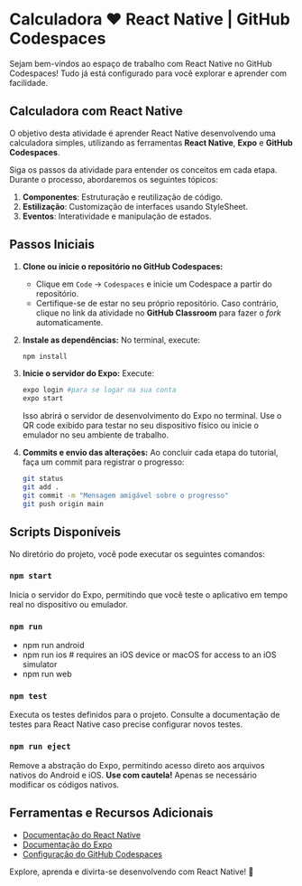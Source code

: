 
# Calculadora ❤️ React Native | GitHub Codespaces

Sejam bem-vindos ao espaço de trabalho com React Native no GitHub Codespaces! Tudo já está configurado para você explorar e aprender com facilidade.

## Calculadora com React Native

O objetivo desta atividade é aprender React Native desenvolvendo uma calculadora simples, utilizando as ferramentas **React Native**, **Expo** e **GitHub Codespaces**. 

Siga os passos da atividade para entender os conceitos em cada etapa. Durante o processo, abordaremos os seguintes tópicos:

1. **Componentes**: Estruturação e reutilização de código.
2. **Estilização**: Customização de interfaces usando StyleSheet.
3. **Eventos**: Interatividade e manipulação de estados.

## Passos Iniciais

1. **Clone ou inicie o repositório no GitHub Codespaces:**
   - Clique em `Code` -> `Codespaces` e inicie um Codespace a partir do repositório.
   - Certifique-se de estar no seu próprio repositório. Caso contrário, clique no link da atividade no **GitHub Classroom** para fazer o _fork_ automaticamente.

2. **Instale as dependências:**
   No terminal, execute:
   ```bash
   npm install
   ```

3. **Inicie o servidor do Expo:**
   Execute:
   ```bash
   expo login #para se logar na sua conta
   expo start
   ```
   Isso abrirá o servidor de desenvolvimento do Expo no terminal. Use o QR code exibido para testar no seu dispositivo físico ou inicie o emulador no seu ambiente de trabalho.

4. **Commits e envio das alterações:**
   Ao concluir cada etapa do tutorial, faça um commit para registrar o progresso:
   ```bash
   git status
   git add .
   git commit -m "Mensagem amigável sobre o progresso"
   git push origin main
   ```

## Scripts Disponíveis

No diretório do projeto, você pode executar os seguintes comandos:

### `npm start`

Inicia o servidor do Expo, permitindo que você teste o aplicativo em tempo real no dispositivo ou emulador. 

### `npm run`

- npm run android
- npm run ios # requires an iOS device or macOS for access to an iOS simulator
- npm run web

### `npm test`

Executa os testes definidos para o projeto. Consulte a documentação de testes para React Native caso precise configurar novos testes.

### `npm run eject`

Remove a abstração do Expo, permitindo acesso direto aos arquivos nativos do Android e iOS. **Use com cautela!** Apenas se necessário modificar os códigos nativos.

## Ferramentas e Recursos Adicionais

- [Documentação do React Native](https://reactnative.dev/)
- [Documentação do Expo](https://docs.expo.dev/)
- [Configuração do GitHub Codespaces](https://docs.github.com/en/codespaces)

Explore, aprenda e divirta-se desenvolvendo com React Native! 🌟
